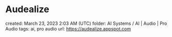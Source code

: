 # Audealize

created: March 23, 2023 2:03 AM (UTC)
folder: AI Systems / AI | Audio | Pro Audio
tags: ai, pro audio
url: https://audealize.appspot.com